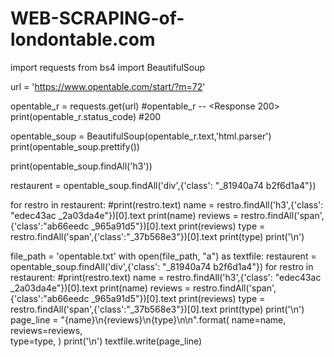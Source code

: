 # WEB-SCRAPING-of-londontable.com
import requests
from bs4 import BeautifulSoup

url = 'https://www.opentable.com/start/?m=72'

opentable_r = requests.get(url)
#opentable_r -- <Response 200>
print(opentable_r.status_code) #200

opentable_soup = BeautifulSoup(opentable_r.text,'html.parser')
print(opentable_soup.prettify())

print(opentable_soup.findAll('h3'))

restaurent = opentable_soup.findAll('div',{'class': "_81940a74 b2f6d1a4"})

for restro in  restaurent:
	#print(restro.text)
	name = restro.findAll('h3',{'class': "edec43ac _2a03da4e"})[0].text
        print(name)
	reviews = restro.findAll('span',{'class':"ab66eedc _965a91d5"})[0].text
	print(reviews)
	type = restro.findAll('span',{'class':"_37b568e3"})[0].text
	print(type)
	print('\n')

file_path = 'opentable.txt'
with open(file_path, "a") as  textfile:
	restaurent = opentable_soup.findAll('div',{'class': "_81940a74 b2f6d1a4"})
	for restro in  restaurent:
        	#print(restro.text)
        	name = restro.findAll('h3',{'class': "edec43ac _2a03da4e"})[0].text
        	print(name)
        	reviews = restro.findAll('span',{'class':"ab66eedc _965a91d5"})[0].text
        	print(reviews)
        	type = restro.findAll('span',{'class':"_37b568e3"})[0].text
        	print(type)
        	print('\n')
		page_line = "{name}\n{reviews}\n{type}\n\n".format(
			name=name,
			reviews=reviews,	
			type=type,
			)
		print('\n')
		textfile.write(page_line)
